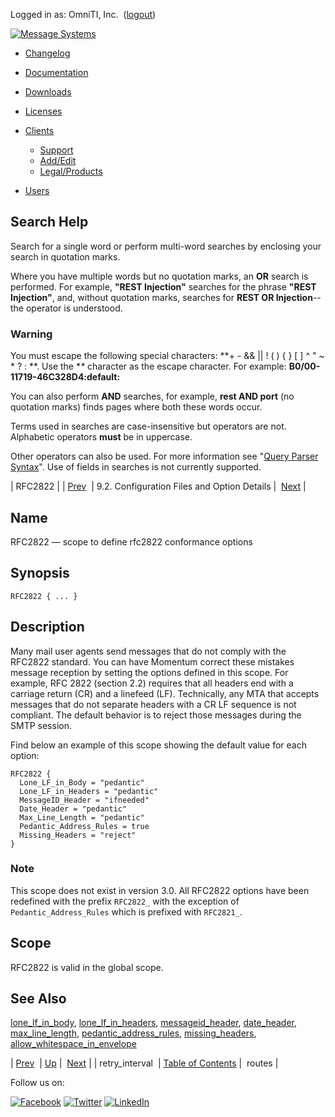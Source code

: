 Logged in as: OmniTI, Inc.  ([logout](https://support.messagesystems.com/logout.php))

[![Message Systems](https://support.messagesystems.com/images/ms-white205.png)](https://support.messagesystems.com/start.php) 

*   [Changelog](https://support.messagesystems.com/start.php?show=changelog)
*   [Documentation](https://support.messagesystems.com/docs/)
*   [Downloads](https://support.messagesystems.com/start.php)

*   [Licenses](https://support.messagesystems.com/license_summary.php)
*   <a href="">Clients</a>
    *   [Support](https://support.messagesystems.com/cs.php)
    *   [Add/Edit](https://support.messagesystems.com/edit_client.php)
    *   [Legal/Products](https://support.messagesystems.com/edit_products.php)
*   [Users](https://support.messagesystems.com/edit_customer.php)

## Search Help

Search for a single word or perform multi-word searches by enclosing your search in quotation marks.

Where you have multiple words but no quotation marks, an **OR** search is performed. For example, **"REST Injection"** searches for the phrase **"REST Injection"**, and, without quotation marks, searches for **REST OR Injection**--the operator is understood.

### Warning

You must escape the following special characters: **+ - && || ! ( ) { } [ ] ^ " ~ * ? : \**. Use the **\** character as the escape character. For example: **B0/00-11719-46C328D4\:default\:**

You can also perform **AND** searches, for example, **rest AND port** (no quotation marks) finds pages where both these words occur.

Terms used in searches are case-insensitive but operators are not. Alphabetic operators **must** be in uppercase.

Other operators can also be used. For more information see "[Query Parser Syntax](https://lucene.apache.org/core/old_versioned_docs/versions/3_0_0/queryparsersyntax.html)". Use of fields in searches is not currently supported.

| RFC2822 |
| [Prev](conf.ref.retry_interval.php)  | 9.2. Configuration Files and Option Details |  [Next](conf.ref.routes.php) |

<a name="conf.ref.rfc2822"></a>
## Name

RFC2822 — scope to define rfc2822 conformance options

## Synopsis

`RFC2822 { ... }`

<a name="idp6422640"></a>
## Description

Many mail user agents send messages that do not comply with the RFC2822 standard. You can have Momentum correct these mistakes message reception by setting the options defined in this scope. For example, RFC 2822 (section 2.2) requires that all headers end with a carriage return (CR) and a linefeed (LF). Technically, any MTA that accepts messages that do not separate headers with a CR LF sequence is not compliant. The default behavior is to reject those messages during the SMTP session.

Find below an example of this scope showing the default value for each option:

```
RFC2822 {
  Lone_LF_in_Body = "pedantic"
  Lone_LF_in_Headers = "pedantic"
  MessageID_Header = "ifneeded"
  Date_Header = "pedantic"
  Max_Line_Length = "pedantic"
  Pedantic_Address_Rules = true
  Missing_Headers = "reject"
}
```

### Note

This scope does not exist in version 3.0\. All RFC2822 options have been redefined with the prefix `RFC2822_` with the exception of `Pedantic_Address_Rules` which is prefixed with `RFC2821_`.

<a name="idp6428432"></a>
## Scope

RFC2822 is valid in the global scope.

<a name="idp6430064"></a>
## See Also

[lone_lf_in_body](conf.ref.lone_lf_in_body.php "lone_lf_in_body"), [lone_lf_in_headers](conf.ref.lone_lf_in_headers.php "lone_lf_in_headers"), [messageid_header](conf.ref.messageid_header.php "messageid_header"), [date_header](conf.ref.date_header.php "date_header"), [max_line_length](conf.ref.max_line_length.php "max_line_length"), [pedantic_address_rules](conf.ref.pedantic_address_rules.php "pedantic_address_rules"), [missing_headers](conf.ref.missing_headers.php "missing_headers"), [allow_whitespace_in_envelope](conf.ref.allow_whitespace_in_envelope.php "allow_whitespace_in_envelope")

| [Prev](conf.ref.retry_interval.php)  | [Up](conf.ref.files.php) |  [Next](conf.ref.routes.php) |
| retry_interval  | [Table of Contents](index.php) |  routes |

Follow us on:

[![Facebook](https://support.messagesystems.com/images/icon-facebook.png)](http://www.facebook.com/messagesystems) [![Twitter](https://support.messagesystems.com/images/icon-twitter.png)](http://twitter.com/#!/MessageSystems) [![LinkedIn](https://support.messagesystems.com/images/icon-linkedin.png)](http://www.linkedin.com/company/message-systems)
